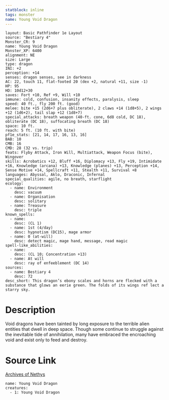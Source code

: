 ```yaml
---
statblock: inline
tags: monster
name: Young Void Dragon
---
```

```statblock
layout: Basic Pathfinder 1e Layout
source: "Bestiary 4"
Monster_CR: 9
name: Young Void Dragon
Monster_XP: 6400
alignment: NE
size: Large
type: dragon
INI: +2
perception: +14
senses: dragon senses, see in darkness
AC: 22, touch 11, flat-footed 20 (dex +2, natural +11, size -1)
HP: 95
HD: 10d12+30
saves: Fort +10, Ref +9, Will +10
immune: cold, confusion, insanity effects, paralysis, sleep
speed: 40 ft., fly 200 ft. (good)
melee: bite +15 (2d6+7 plus obliterate), 2 claws +14 (1d8+5), 2 wings +12 (1d6+2), tail slap +12 (1d8+7)
special_attacks: breath weapon (40-ft. cone, 6d8 cold, DC 18), obliterate (DC 18), suffocating breath (DC 18)
space: 10 ft.
reach: 5 ft. (10 ft. with bite)
pf1e_stats: [21, 14, 17, 16, 13, 16]
BAB: 10
CMB: 16
CMD: 28 (32 vs. trip)
feats: Flyby Attack, Iron Will, Multiattack, Weapon Focus (bite), Wingover
skills: Acrobatics +12, Bluff +16, Diplomacy +13, Fly +19, Intimidate +16, Knowledge (arcana) +13, Knowledge (planes) +13, Perception +14, Sense Motive +14, Spellcraft +11, Stealth +11, Survival +8
languages: Abyssal, Aklo, Draconic, Infernal
special_qualities: agile, no breath, starflight
ecology:
  - name: Environment
    desc: vacuum
  - name: Organisation
    desc: solitary
  - name: Treasure
    desc: triple
known_spells:
  - name:
    desc: (CL 1)
  - name: 1st (4/day)
    desc: hypnotism (DC15), mage armor
  - name: 0 (at-will)
    desc: detect magic, mage hand, message, read magic
spell-like_abilities:
  - name:
    desc: (CL 10; Concentration +13)
  - name: At will
    desc: ray of enfeeblement (DC 14)
sources:
  - name: Bestiary 4
    desc: 72
desc_short: This dragon’s ebony scales and horns are flecked with a substance that glows an eerie green. The folds of its wings ref lect a starry sky.
```
# Description
Void dragons have been tainted by long exposure to the terrible alien entities that dwell in deep space. Though some continue to struggle against the inevitable tide of annihilation, many have embraced the encroaching void and exist only to feed and destroy.
# Source Link
[Archives of Nethys](https://aonprd.com/MonsterDisplay.aspx?ItemName=Young%20Void%20Dragon)
```encounter-table
name: Young Void Dragon
creatures:
  - 1: Young Void Dragon
```
